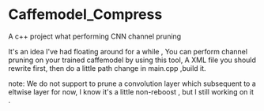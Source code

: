 # Caffemodel_Compress
A c++ project what performing CNN channel pruning

It's an idea I've had floating around for a while , You can perform channel pruning on your trained caffemodel by using this tool, A XML file you should rewrite first, then do a little path change in main.cpp ,build it.

note: We do not support to prune a convolution layer which subsequent to a eltwise layer for now, I know it's a little non-reboost , but I still working on it .
